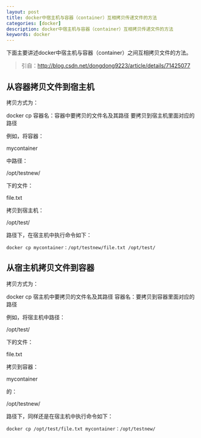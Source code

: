 ```yaml
---
layout: post
title: docker中宿主机与容器（container）互相拷贝传递文件的方法
categories: [docker]
description: docker中宿主机与容器（container）互相拷贝传递文件的方法
keywords: docker
---
```


下面主要讲述docker中宿主机与容器（container）之间互相拷贝文件的方法。

> 引自：http://blog.csdn.net/dongdong9223/article/details/71425077 

## 从容器拷贝文件到宿主机

拷贝方式为：

docker cp 容器名：容器中要拷贝的文件名及其路径 要拷贝到宿主机里面对应的路径

例如，将容器：

mycontainer

中路径：

/opt/testnew/

下的文件：

file.txt

拷贝到宿主机：

/opt/test/

路径下，在宿主机中执行命令如下： 

```shell
docker cp mycontainer：/opt/testnew/file.txt /opt/test/
```

## 从宿主机拷贝文件到容器

拷贝方式为：

docker cp 宿主机中要拷贝的文件名及其路径 容器名：要拷贝到容器里面对应的路径

例如，将宿主机中路径：

/opt/test/

下的文件：

file.txt

拷贝到容器：

mycontainer

的：

/opt/testnew/

路径下，同样还是在宿主机中执行命令如下： 

```shell
docker cp /opt/test/file.txt mycontainer：/opt/testnew/
```